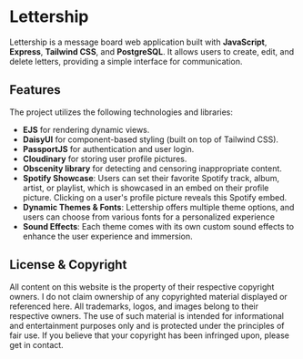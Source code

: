 # Lettership

Lettership is a message board web application built with **JavaScript**, **Express**, **Tailwind CSS**, and **PostgreSQL**. It allows users to create, edit, and delete letters, providing a simple interface for communication.

## Features

The project utilizes the following technologies and libraries:

- **EJS** for rendering dynamic views.
- **DaisyUI** for component-based styling (built on top of Tailwind CSS).
- **PassportJS** for authentication and user login.
- **Cloudinary** for storing user profile pictures.
- **Obscenity library** for detecting and censoring inappropriate content.
- **Spotify Showcase**: Users can set their favorite Spotify track, album, artist, or playlist, which is showcased in an embed on their profile picture. Clicking on a user's profile picture reveals this Spotify embed.
- **Dynamic Themes & Fonts**: Lettership offers multiple theme options, and users can choose from various fonts for a personalized experience
- **Sound Effects**: Each theme comes with its own custom sound effects to enhance the user experience and immersion.

## License & Copyright

All content on this website is the property of their respective copyright owners. I do not claim ownership of any copyrighted material displayed or referenced here. All trademarks, logos, and images belong to their respective owners. The use of such material is intended for informational and entertainment purposes only and is protected under the principles of fair use. If you believe that your copyright has been infringed upon, please get in contact.
